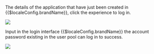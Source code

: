<IntegrationDetailCard :title="`Experience login`">

The details of the application that have just been created in {{$localeConfig.brandName}}, click the experience to log in.

![](~@imagesZhCn/integration/ksyun/3-1.png)

Input in the login interface {{$localeConfig.brandName}} the account password existing in the user pool can log in to success.

![](~@imagesZhCn/integration/ksyun/3-2.png)

</IntegrationDetailCard>
